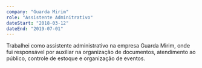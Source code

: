 ```yaml
---
company: "Guarda Mirim"
role: "Assistente Adminitrativo"
dateStart: "2018-03-12"
dateEnd: "2019-07-01"
---
```


Trabalhei como assistente administrativo na empresa Guarda Mirim, onde fui responsável por auxiliar na organização de documentos, atendimento ao público, controle de estoque e organização de eventos.